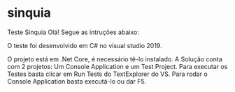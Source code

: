 # sinquia
Teste Sinquia
Olá! Segue as intruções abaixo:

O teste foi desenvolvido em C# no visual studio 2019.

O projeto está em .Net Core, é necessário tê-lo instalado. A Solução conta com 2 projetos: Um Console Application e um Test Project.
Para executar os Testes basta clicar em Run Tests do TextExplorer do VS.
Para rodar o Console Application basta executá-lo ou dar F5.

